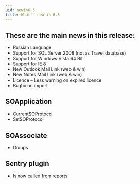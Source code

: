 ```yaml
---
uid: newIn6.3
title: What's new in 6.3
---
```


These are the main news in this release:
----------------------------------------

-   Russian Language
-   Support for SQL Server 2008 (not as Travel database)
-   Support for Windows Vista 64 Bit
-   Support for IE 8
-   New Outlook Mail Link (web & win)
-   New Notes Mail Link (web & win)
-   Licence – Less warning on expired licence
-   Bugfix on import

SOApplication
-------------

-   CurrentSOProtocol
-   SetSOProtocol

SOAssociate
-----------

-   Groups

Sentry plugin
-------------

-   Is now called from reports